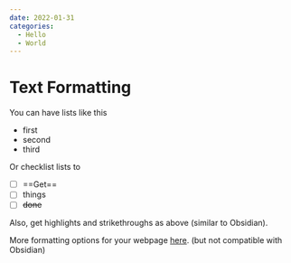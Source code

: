 ```yaml
---
date: 2022-01-31
categories:
  - Hello
  - World
---
```


# Text Formatting
You can have lists like this

- first
- second
- third

Or checklist lists to

- [ ] ==Get==
- [ ] things
- [ ] ~~done~~

Also, get highlights and strikethroughs as above (similar to Obsidian).


More formatting options for your webpage [here](https://squidfunk.github.io/mkdocs-material/reference/formatting/#highlighting-changes). (but not compatible with Obsidian)